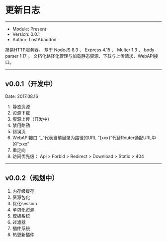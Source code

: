更新日志
====

----

-	Module: Present
-	Version: 0.0.1
-	Author: LostAbaddon

简易HTTP服务器。
基于 NodeJS 8.3 、 Express 4.15 、 Multer 1.3 、 body-parser 1.17 。
文档化路径化管理与加载静态资源、下载与上传请求、WebAPI接口。

----

v0.0.1（开发中）
----
Date: 2017.08.16
1.	静态资源
2.	资源下载
3.	资源上传（开发中）
4.	禁用路劲
5.	错误页
6.	WebAPI接口
	“_”代表当前目录为路径的URL
	“{xxx}”代替Router通配URL中的“:xxx”
7.	重定向
8.	访问优先级： Api > Forbid > Redirect > Download > Static > 404

----

v0.0.2（规划中）
----
1.	内存级缓存
2.	资源包化
3.	优化session
4.	单包化资源
5.	模板系统
6.	过滤器
7.	插件系统
8.	热更新插件